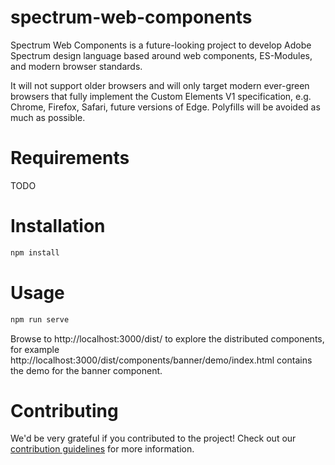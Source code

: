 # spectrum-web-components

Spectrum Web Components is a future-looking project to develop Adobe Spectrum design language based around web components, ES-Modules, and modern browser standards.

It will not support older browsers and will only target modern ever-green browsers that fully implement the Custom Elements V1 specification, e.g. Chrome, Firefox, Safari, future versions of Edge. Polyfills will be avoided as much as possible.

# Requirements

TODO

# Installation

```bash
npm install
```

# Usage

```bash
npm run serve
```

Browse to http://localhost:3000/dist/ to explore the distributed components, for example http://localhost:3000/dist/components/banner/demo/index.html contains the demo for the banner component.

# Contributing

We'd be very grateful if you contributed to the project! Check out our
[contribution guidelines](CONTRIBUTING.md) for more information.
